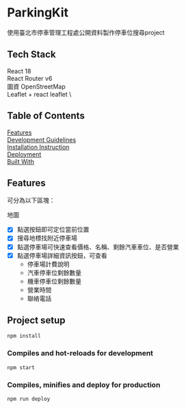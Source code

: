# ParkingKit
使用臺北市停車管理工程處公開資料製作停車位搜尋project


## Tech Stack
React 18 \
React Router v6 \
圖資 OpenStreetMap \
Leaflet + react leaflet \


## Table of Contents
[Features](https://github.com/lienweb/alpha_shop/#features) \
[Development Guidelines](https://github.com/lienweb/parkingkit/#development-guidelines) \
[Installation Instruction](https://github.com/lienweb/alpha_shop/#installation-instruction) \
[Deployment](https://github.com/lienweb/alpha_shop/#deployment) \
[Built With](https://github.com/lienweb/alpha_shop/#built-With)


## Features


可分為以下區塊：

地圖
- [x] 點選按鈕即可定位當前位置
- [x] 搜尋地標找附近停車場
- [x] 點選停車場可快速查看價格、名稱、剩餘汽車車位、是否營業
- [x] 點選停車場詳細資訊按鈕，可查看
  - 停車場計費說明
  - 汽車停車位剩餘數量
  - 機車停車位剩餘數量
  - 營業時間
  - 聯絡電話


## Project setup
```
npm install
```

### Compiles and hot-reloads for development
```
npm start
```

### Compiles, minifies and deploy for production
```
npm run deploy
```

